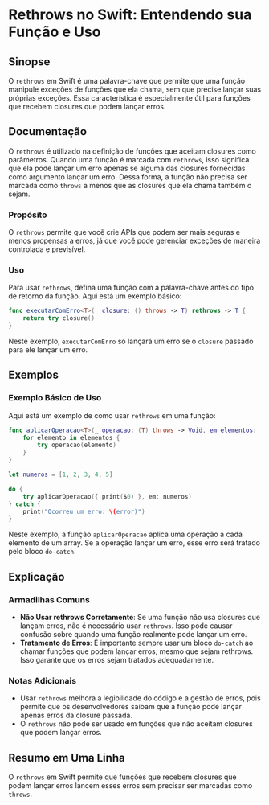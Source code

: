 <!--
Meta Description: # Rethrows no Swift: Entendendo sua Função e Uso ## Sinopse O `rethrows` em Swift é uma palavra-chave que permite que uma função manipule exceções de ...
Meta Keywords: que, rethrows, função, lançar, erros
-->

# Rethrows no Swift: Entendendo sua Função e Uso

## Sinopse
O `rethrows` em Swift é uma palavra-chave que permite que uma função manipule exceções de funções que ela chama, sem que precise lançar suas próprias exceções. Essa característica é especialmente útil para funções que recebem closures que podem lançar erros.

## Documentação
O `rethrows` é utilizado na definição de funções que aceitam closures como parâmetros. Quando uma função é marcada com `rethrows`, isso significa que ela pode lançar um erro apenas se alguma das closures fornecidas como argumento lançar um erro. Dessa forma, a função não precisa ser marcada como `throws` a menos que as closures que ela chama também o sejam.

### Propósito
O `rethrows` permite que você crie APIs que podem ser mais seguras e menos propensas a erros, já que você pode gerenciar exceções de maneira controlada e previsível.

### Uso
Para usar `rethrows`, defina uma função com a palavra-chave antes do tipo de retorno da função. Aqui está um exemplo básico:

```swift
func executarComErro<T>(_ closure: () throws -> T) rethrows -> T {
    return try closure()
}
```

Neste exemplo, `executarComErro` só lançará um erro se o `closure` passado para ele lançar um erro.

## Exemplos
### Exemplo Básico de Uso
Aqui está um exemplo de como usar `rethrows` em uma função:

```swift
func aplicarOperacao<T>(_ operacao: (T) throws -> Void, em elementos: [T]) rethrows {
    for elemento in elementos {
        try operacao(elemento)
    }
}

let numeros = [1, 2, 3, 4, 5]

do {
    try aplicarOperacao({ print($0) }, em: numeros)
} catch {
    print("Ocorreu um erro: \(error)")
}
```

Neste exemplo, a função `aplicarOperacao` aplica uma operação a cada elemento de um array. Se a operação lançar um erro, esse erro será tratado pelo bloco `do-catch`.

## Explicação
### Armadilhas Comuns
- **Não Usar rethrows Corretamente**: Se uma função não usa closures que lançam erros, não é necessário usar `rethrows`. Isso pode causar confusão sobre quando uma função realmente pode lançar um erro.
- **Tratamento de Erros**: É importante sempre usar um bloco `do-catch` ao chamar funções que podem lançar erros, mesmo que sejam rethrows. Isso garante que os erros sejam tratados adequadamente.

### Notas Adicionais
- Usar `rethrows` melhora a legibilidade do código e a gestão de erros, pois permite que os desenvolvedores saibam que a função pode lançar apenas erros da closure passada.
- O `rethrows` não pode ser usado em funções que não aceitam closures que podem lançar erros.

## Resumo em Uma Linha
O `rethrows` em Swift permite que funções que recebem closures que podem lançar erros lancem esses erros sem precisar ser marcadas como `throws`.